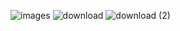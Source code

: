 ![images](https://github.com/samik1234/test123/assets/82882143/a4853932-9460-40f2-bce0-decada782e7f)
![download](https://github.com/samik1234/test123/assets/82882143/3e1a8581-aed3-46dc-bebc-ae4a7c2d9724)
![download (2)](https://github.com/samik1234/test123/assets/82882143/a584793f-f092-4b03-9506-1e8c75463589)
